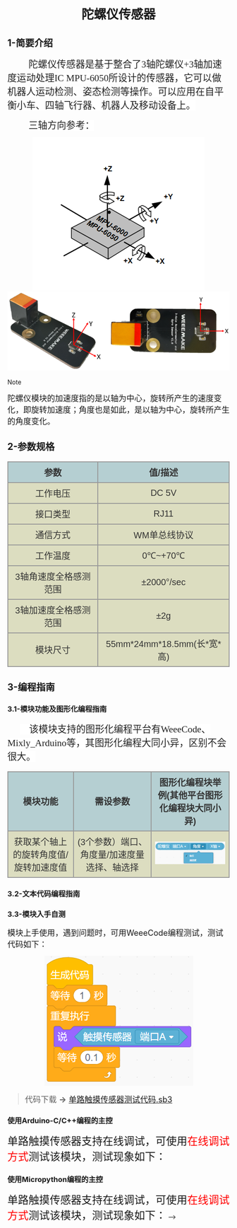 <div align=center>
<h1 class="text-center">陀螺仪传感器</h1>
</div>

## **1-简要介绍**

<html><body>
<p class=MsoNormal style='text-indent:.5in'><span lang=ZH-CN style='font-size:
16.0pt;font-family:宋体;color:#222222;background:white'>陀螺仪传感器是基于整合了</span><span
style='font-size:16.0pt;font-family:宋体;color:#222222;background:white'>3<span
lang=ZH-CN>轴陀螺仪</span>+3<span lang=ZH-CN>轴加速度运动处理</span>IC MPU-6050<span
lang=ZH-CN>所设计的传感器，它可以做机器人运动检测、姿态检测等操作。可以应用在自平衡小车、四轴飞行器、机器人及移动设备上。</span></span><span
style='font-family:宋体'><o:p></o:p></span></p>

<p class=MsoNormal style='text-indent:.5in'><span lang=ZH-CN style='font-size:
16.0pt;font-family:宋体;color:#222222;background:white'>三轴方向参考：</span><span
style='font-size:16.0pt;font-family:宋体;color:#222222;background:white'><o:p></o:p></span></p>
</body></html>

<div align=center>
<img src="docs\electronic_modules\rj11\gyro_sensor\20190517-191957.png">
</div>
<div align=center>
<img src="docs\electronic_modules\rj11\gyro_sensor\20200303-164449.png">
</div>

> [!NOTE]
> <font size=4 >陀螺仪模块的加速度指的是以轴为中心，旋转所产生的速度变化，即旋转加速度；角度也是如此，是以轴为中心，旋转所产生的角度变化。</font>

## **2-参数规格**

<!-- CSS goes in the document HEAD or added to your external stylesheet -->
<style type="text/css">
table.imagetable {
    font-family: verdana,arial,sans-serif;
    font-size:20px;
    color:#333333;
    border-width: 1px;
    border-color: #999999;
    border-collapse: collapse;
}
table.imagetable th {
    background:#b5cfd2 url('cell-blue.jpg');
    border-width: 2px;
    padding: 8px;
    border-style: solid;
    border-color: #999999;
    text-align: center;
}
table.imagetable td {
    background:#dcddc0 url('cell-grey.jpg');
    border-width: 2px;
    padding: 8px;
    border-style: solid;
    border-color: #999999;
    text-align: center;
}
text{
	font-size: 1cm;
	color: #7ec699;
}
</style>

<!-- Table goes in the document BODY -->
<table class="imagetable" style="display: table; text-align: left;">
<tr>
    <th>参数</th><th>值/描述</th>
</tr>
<tr>
    <td>工作电压</td><td>DC 5V</td>
</tr>
<tr>
    <td>接口类型</td><td>RJ11</td>
</tr>
<tr>
    <td>通信方式</td><td>WM单总线协议</td>
</tr>
<tr>
    <td>工作温度</td><td>0℃~+70℃</td>
</tr>
<tr>
    <td>3轴角速度全格感测范围</td><td>±2000°/sec</td>
</tr>
<tr>
    <td>3轴加速度全格感测范围</td><td>±2g</td>
</tr>
<tr>
    <td>模块尺寸</td><td>55mm*24mm*18.5mm(长*宽*高)</td>
</tr>
</table>

## **3-编程指南**

### **3.1-模块功能及图形化编程指南**

<html><body>
<p class=MsoNormal style='text-indent:21.0pt'><span lang=EN-US
style='font-size:16.0pt;font-family:华文楷体;color:#222222;background:white'>&nbsp;&nbsp;&nbsp;
</span><span style='font-size:16.0pt;font-family:宋体;color:#222222;background:
white'>该模块支持的图形化编程平台有<span lang=EN-US><span style='box-sizing: border-box;
font-variant-ligatures: normal;font-variant-caps: normal;orphans: 2;text-align:
start;widows: 2;-webkit-text-stroke-width: 0px;text-decoration-style: initial;
text-decoration-color: initial;word-spacing:0px'>WeeeCode</span></span><span
style='box-sizing: border-box;font-variant-ligatures: normal;font-variant-caps: normal;
orphans: 2;text-align:start;widows: 2;-webkit-text-stroke-width: 0px;
text-decoration-style: initial;text-decoration-color: initial;word-spacing:
0px'>、<span lang=EN-US>Mixly_Arduino</span></span><span style='box-sizing: border-box;
font-variant-ligatures: normal;font-variant-caps: normal;orphans: 2;text-align:
start;widows: 2;-webkit-text-stroke-width: 0px;text-decoration-style: initial;
text-decoration-color: initial;word-spacing:0px'>等，其图形化编程大同小异，区别不会很大。</span></span><span
lang=EN-US style='font-size:16.0pt;font-family:华文楷体'>&nbsp;</span></p>

<table class="imagetable" style="display: table; text-align: left;">
<tr>
    <th>模块功能</th><th>需设参数</th><th>图形化编程块举例(其他平台图形化编程块大同小异)</th>
</tr>
<tr>
    <td>获取某个轴上的旋转角度值/旋转加速度值</td><td>(3个参数）端口、角度量/加速度量选择、轴选择</td><td><img src="docs\electronic_modules\rj11\gyro_sensor\20200303-155558.png"></td>
</tr>
</table>

<!-- > [!NOTE]
> <font size=4 >目前支持陀螺仪传感器的平台：</font>
> - [x] Arduino系列主控 -->

### **3.2-文本代码编程指南**

<!-- tabs:start -->
<!-- 
### **Arduino-IDE编程API**

<table class="imagetable" style="display: table; text-align: left;">
<tr>
    <th>头文件</th><td>WeTouchSensor.h</th><th>调用示例</th>
</tr>
<tr>
    <th>对象类</th><td>WeTouchSensor</td><td>WeTouchSensor touch_sensor_A(PORT_A);</td>
</tr>
<tr>
    <th>模式设置（默认连续触发）</th><td>void setMode(uint8_t value);</td><td>touch_sensor_A.setMode(1);</td>
</tr>
<tr>
    <th>获取数据(布尔值)</th><td>uint8_t touched(void);</td><td>touch_sensor_A.touched();</td>
</tr>
</table>

> <font size=4 >详情链接 **→** [单路触摸传感器Arduino库-API头文件-WeTouchSensor.h](https://github.com/WEEEMAKE/Weeemake_Libraries_for_Arduino/blob/master/Weeemake/src/WeTouchSensor.h)</font>

### **Micropython-micro:bit-v1编程API**

<table class="imagetable" style="display: table; text-align: left;">
<tr>
    <th>导入库</th><td>from elfshield import *</th><th>调用示例</th>
</tr>
<tr>
    <th>获取数据(布尔值)</th><td>touchSensor_read(port)</td><td>touchSensor_read(PORT_A)</td>
</tr>

</table>

### **Micropython-micro:bit-v2/ESP32/mPython/K210编程API**

<table class="imagetable" style="display: table; text-align: left;">
<tr>
    <th>导入库</th><td>from WeSingleTouch import *</th><th>调用示例</th>
</tr>
<tr>
    <th>对象类</th><td>WeSingleTouch</td><td>touch_sensor_A = WeSingleTouch(PORT_A)</td>
</tr>
<tr>
    <th>获取数据(布尔值)</th><td>getValue()</td><td>touch_sensor_A.getValue()</td>
</tr>
</table>

> [!NOTE]
> - <font size=5 >PORT_X的引用需要导入库：</font><font size=5 color=green >from WePort import *</font>

<!-- tabs:end -->

### **3.3-模块入手自测**

<font size=4 >模块上手使用，遇到问题时，可用WeeeCode编程测试，测试代码如下：</font>

<div align=center>
<img src="docs\electronic_modules\rj11\touch_sensor\20220428120015.png"></img>
</div>

> <font size=4 >代码下载 **→** <a href = "docs\electronic_modules\rj11\touch_sensor\单路触摸传感器测试代码.sb3">单路触摸传感器测试代码.sb3</a></font>

<!-- tabs:start -->

### **使用Arduino-C/C++编程的主控**

<font size=5>单路触摸传感器支持在线调试，可使用<font size=5 color=red>在线调试方式</font>测试该模块，测试现象如下：</font>

### **使用Micropython编程的主控**

<font size=5>单路触摸传感器支持在线调试，可使用<font size=5 color=red>在线调试方式</font>测试该模块，测试现象如下：</font> -->

<!-- tabs:end -->


